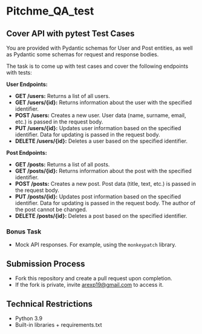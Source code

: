 # Pitchme_QA_test

## Cover API with pytest Test Cases
You are provided with Pydantic schemas for User and Post entities, as well as Pydantic some schemas for request and response bodies.

The task is to come up with test cases and cover the following endpoints with tests:

**User Endpoints:**
- **GET /users:** Returns a list of all users.
- **GET /users/{id}:** Returns information about the user with the specified identifier.
- **POST /users:** Creates a new user. User data (name, surname, email, etc.) is passed in the request body.
- **PUT /users/{id}:** Updates user information based on the specified identifier. Data for updating is passed in the request body.
- **DELETE /users/{id}:** Deletes a user based on the specified identifier.

**Post Endpoints:**
- **GET /posts:** Returns a list of all posts.
- **GET /posts/{id}:** Returns information about the post with the specified identifier.
- **POST /posts:** Creates a new post. Post data (title, text, etc.) is passed in the request body.
- **PUT /posts/{id}:** Updates post information based on the specified identifier. Data for updating is passed in the request body. The author of the post cannot be changed.
- **DELETE /posts/{id}:** Deletes a post based on the specified identifier.

### Bonus Task
* Mock API responses. For example, using the `monkeypatch` library.

## Submission Process
* Fork this repository and create a pull request upon completion.
* If the fork is private, invite arexp19@gmail.com to access it.

## Technical Restrictions
* Python 3.9
* Built-in libraries + requirements.txt
